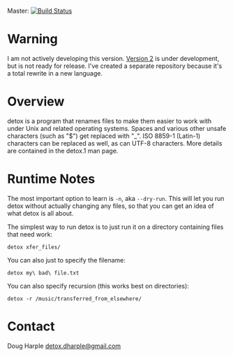 Master: [![Build Status](https://travis-ci.org/dharple/detox.svg?branch=master)](https://travis-ci.org/dharple/detox)

# Warning

I am not actively developing this version.  [Version 2] is under development,
but is not ready for release.  I've created a separate repository because it's
a total rewrite in a new language.

# Overview

detox is a program that renames files to make them easier to work with under
Unix and related operating systems.  Spaces and various other unsafe
characters (such as "$") get replaced with "_".  ISO 8859-1 (Latin-1)
characters can be replaced as well, as can UTF-8 characters.  More details
are contained in the detox.1 man page.

# Runtime Notes

The most important option to learn is `-n`, aka `--dry-run`.  This will let you
run detox without actually changing any files, so that you can get an idea
of what detox is all about.

The simplest way to run detox is to just run it on a directory containing
files that need work:

	detox xfer_files/

You can also just to specify the filename:

	detox my\ bad\ file.txt

You can also specify recursion (this works best on directories):

	detox -r /music/transferred_from_elsewhere/

# Contact

Doug Harple <detox.dharple@gmail.com>

[Version 2]: https://github.com/dharple/detox-php
